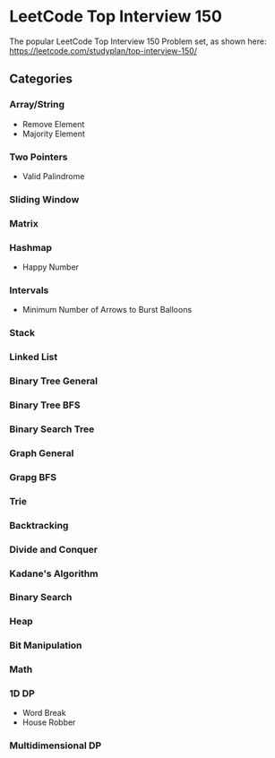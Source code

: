 # LeetCode Top Interview 150

The popular LeetCode Top Interview 150 Problem set, as shown here: https://leetcode.com/studyplan/top-interview-150/

## Categories

### Array/String
* Remove Element
* Majority Element

### Two Pointers
* Valid Palindrome

### Sliding Window

### Matrix

### Hashmap
* Happy Number

### Intervals
* Minimum Number of Arrows to Burst Balloons

### Stack

### Linked List

### Binary Tree General

### Binary Tree BFS

### Binary Search Tree

### Graph General

### Grapg BFS 

### Trie

### Backtracking

### Divide and Conquer

### Kadane's Algorithm

### Binary Search

### Heap

### Bit Manipulation

### Math

### 1D DP
* Word Break
* House Robber

### Multidimensional DP

###
